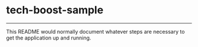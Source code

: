 # tech-boost-sample
---
This README would normally document whatever steps are necessary to get the
application up and running.
